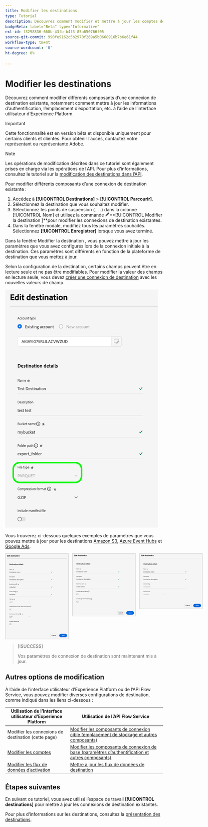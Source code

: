 ```yaml
---
title: Modifier les destinations
type: Tutorial
description: Découvrez comment modifier et mettre à jour les comptes de destinations existants dans l’interface utilisateur de Adobe Experience Platform
badgeBeta: label="Beta" type="Informative"
exl-id: f3298836-668b-43fb-b4f3-85a650766f05
source-git-commit: 990fe9162c5b2970f269a5b0668916b7b6e61f44
workflow-type: tm+mt
source-wordcount: '0'
ht-degree: 0%

---
```


# Modifier les destinations

Découvrez comment modifier différents composants d’une connexion de destination existante, notamment comment mettre à jour les informations d’authentification, l’emplacement d’exportation, etc. à l’aide de l’interface utilisateur d’Experience Platform.

>[!IMPORTANT]
>
>Cette fonctionnalité est en version bêta et disponible uniquement pour certains clients et clientes. Pour obtenir l’accès, contactez votre représentant ou représentante Adobe.

>[!NOTE]
>
> Les opérations de modification décrites dans ce tutoriel sont également prises en charge via les opérations de l’API. Pour plus d’informations, consultez le tutoriel sur la [modification des destinations dans l’API](/help/destinations/api/edit-destination.md).

Pour modifier différents composants d’une connexion de destination existante :

1. Accédez à **[!UICONTROL Destinations]** > **[!UICONTROL Parcourir]**.
2. Sélectionnez la destination que vous souhaitez modifier.
3. Sélectionnez les points de suspension (`...`) dans la colonne [!UICONTROL Nom] et utilisez la commande ![Modifier la destination](/help/images/icons/edit.png)**[!UICONTROL Modifier la destination ]**pour modifier les connexions de destination existantes.
4. Dans la fenêtre modale, modifiez tous les paramètres souhaités. Sélectionnez **[!UICONTROL Enregistrer]** lorsque vous avez terminé.

Dans la fenêtre Modifier la destination , vous pouvez mettre à jour les paramètres que vous avez configurés lors de la connexion initiale à la destination. Ces paramètres sont différents en fonction de la plateforme de destination que vous mettez à jour.

Selon la configuration de la destination, certains champs peuvent être en lecture seule et ne pas être modifiables. Pour modifier la valeur des champs en lecture seule, vous devez [créer une connexion de destination](../ui/connect-destination.md) avec les nouvelles valeurs de champ.

![Capture d’écran affichant un champ en lecture seule.](../assets/ui/edit-destinations/read-only.png)

Vous trouverez ci-dessous quelques exemples de paramètres que vous pouvez mettre à jour pour les destinations [Amazon S3](../catalog/cloud-storage/amazon-s3.md), [Azure Event Hubs](../catalog/cloud-storage/azure-event-hubs.md) et [Google Ads](../catalog/advertising/google-ads-destination.md).

<div style="display: flex; gap: 12px; justify-content: flex-start; align-items: flex-start;">
  <img class="modal-image" src="../assets/ui/edit-destinations/edit-amazon-s3-connection.png" alt="Écran de modification de la destination pour la destination Amazon S3." style="max-width: 200px; height: auto; border: 1px solid #ccc;">
  <img class="modal-image" src="../assets/ui/edit-destinations/edit-eventhubs-connection.png" alt="Écran de destination de modification pour la destination Azure EventHubs." style="max-width: 200px; height: auto; border: 1px solid #ccc;">
  <img class="modal-image" src="../assets/ui/edit-destinations/edit-google-ads-connection.png" alt="Écran de destination Modifier pour la destination Google Ads ." style="max-width: 200px; height: auto; border: 1px solid #ccc;">
</div>

>[!SUCCESS]
>
>Vos paramètres de connexion de destination sont maintenant mis à jour.

## Autres options de modification

À l’aide de l’interface utilisateur d’Experience Platform ou de l’API Flow Service, vous pouvez modifier diverses configurations de destination, comme indiqué dans les liens ci-dessous :

| Utilisation de l’interface utilisateur d’Experience Platform | Utilisation de l’API Flow Service |
|---------|----------|
| Modifier les connexions de destination (cette page) | [Modifier les composants de connexion cible (emplacement de stockage et autres composants)](/help/destinations/api/edit-destination.md#patch-target-connection) |
| [Modifier les comptes](/help/destinations/ui/update-accounts.md) | [Modifier les composants de connexion de base (paramètres d’authentification et autres composants)](/help/destinations/api/edit-destination.md#patch-base-connection) |
| [Modifier les flux de données d’activation](/help/destinations/ui/edit-activation.md) | [Mettre à jour les flux de données de destination](/help/destinations/api/update-destination-dataflows.md) |

## Étapes suivantes

En suivant ce tutoriel, vous avez utilisé l’espace de travail **[!UICONTROL destinations]** pour mettre à jour les connexions de destination existantes.

Pour plus d’informations sur les destinations, consultez la [présentation des destinations](../catalog/overview.md).
